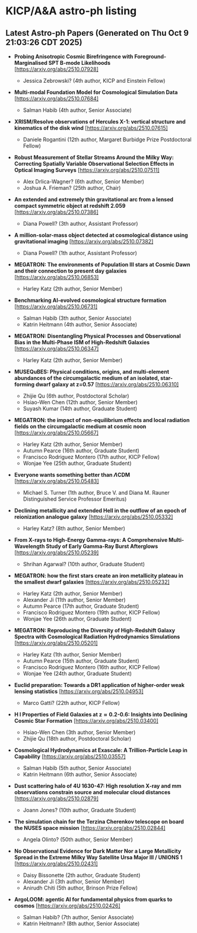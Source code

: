 # KICP/A&A astro-ph listing

## Latest Astro-ph Papers (Generated on Thu Oct  9 21:03:26 CDT 2025)

- **Probing Anisotropic Cosmic Birefringence with Foreground-Marginalised SPT B-mode Likelihoods**
[https://arxiv.org/abs/2510.07928]
  + Jessica Zebrowski? (4th author, KICP and Einstein Fellow)

- **Multi-modal Foundation Model for Cosmological Simulation Data**
[https://arxiv.org/abs/2510.07684]
  + Salman Habib (4th author, Senior Associate)

- **XRISM/Resolve observations of Hercules X-1: vertical structure and kinematics of the disk wind**
[https://arxiv.org/abs/2510.07615]
  + Daniele Rogantini (12th author, Margaret Burbidge Prize Postdoctoral Fellow)

- **Robust Measurement of Stellar Streams Around the Milky Way: Correcting Spatially Variable Observational Selection Effects in Optical Imaging Surveys**
[https://arxiv.org/abs/2510.07511]
  + Alex Drlica-Wagner? (6th author, Senior Member)
  + Joshua A. Frieman? (25th author, Chair)

- **An extended and extremely thin gravitational arc from a lensed compact symmetric object at redshift 2.059**
[https://arxiv.org/abs/2510.07386]
  + Diana Powell? (3th author, Assistant Professor)

- **A million-solar-mass object detected at cosmological distance using gravitational imaging**
[https://arxiv.org/abs/2510.07382]
  + Diana Powell? (1th author, Assistant Professor)

- **MEGATRON: The environments of Population III stars at Cosmic Dawn and their connection to present day galaxies**
[https://arxiv.org/abs/2510.06853]
  + Harley Katz (2th author, Senior Member)

- **Benchmarking AI-evolved cosmological structure formation**
[https://arxiv.org/abs/2510.06731]
  + Salman Habib (3th author, Senior Associate)
  + Katrin Heitmann (4th author, Senior Associate)

- **MEGATRON: Disentangling Physical Processes and Observational Bias in the Multi-Phase ISM of High-Redshift Galaxies**
[https://arxiv.org/abs/2510.06347]
  + Harley Katz (2th author, Senior Member)

- **MUSEQuBES: Physical conditions, origins, and multi-element abundances of the circumgalactic medium of an isolated, star-forming dwarf galaxy at z=0.57**
[https://arxiv.org/abs/2510.06310]
  + Zhijie Qu (6th author, Postdoctoral Scholar)
  + Hsiao-Wen Chen (12th author, Senior Member)
  + Suyash Kumar (14th author, Graduate Student)

- **MEGATRON: the impact of non-equilibrium effects and local radiation fields on the circumgalactic medium at cosmic noon**
[https://arxiv.org/abs/2510.05667]
  + Harley Katz (2th author, Senior Member)
  + Autumn Pearce (16th author, Graduate Student)
  + Francisco Rodriguez Montero (17th author, KICP Fellow)
  + Wonjae Yee (25th author, Graduate Student)

- **Everyone wants something better than $Λ$CDM**
[https://arxiv.org/abs/2510.05483]
  + Michael S. Turner (1th author, Bruce V. and Diana M. Rauner Distinguished Service Professor Emeritus)

- **Declining metallicity and extended HeII in the outflow of an epoch of reionization analogue galaxy**
[https://arxiv.org/abs/2510.05332]
  + Harley Katz? (8th author, Senior Member)

- **From X-rays to High-Energy Gamma-rays: A Comprehensive Multi-Wavelength Study of Early Gamma-Ray Burst Afterglows**
[https://arxiv.org/abs/2510.05239]
  + Shrihan Agarwal? (10th author, Graduate Student)

- **MEGATRON: how the first stars create an iron metallicity plateau in the smallest dwarf galaxies**
[https://arxiv.org/abs/2510.05232]
  + Harley Katz (2th author, Senior Member)
  + Alexander Ji (11th author, Senior Member)
  + Autumn Pearce (17th author, Graduate Student)
  + Francisco Rodriguez Montero (19th author, KICP Fellow)
  + Wonjae Yee (26th author, Graduate Student)

- **MEGATRON: Reproducing the Diversity of High-Redshift Galaxy Spectra with Cosmological Radiation Hydrodynamics Simulations**
[https://arxiv.org/abs/2510.05201]
  + Harley Katz (1th author, Senior Member)
  + Autumn Pearce (15th author, Graduate Student)
  + Francisco Rodriguez Montero (16th author, KICP Fellow)
  + Wonjae Yee (24th author, Graduate Student)

- **Euclid preparation: Towards a DR1 application of higher-order weak lensing statistics**
[https://arxiv.org/abs/2510.04953]
  + Marco Gatti? (22th author, KICP Fellow)

- **H I Properties of Field Galaxies at $\boldsymbol{z\approx 0.2}$-0.6: Insights into Declining Cosmic Star Formation**
[https://arxiv.org/abs/2510.03400]
  + Hsiao-Wen Chen (3th author, Senior Member)
  + Zhijie Qu (18th author, Postdoctoral Scholar)

- **Cosmological Hydrodynamics at Exascale: A Trillion-Particle Leap in Capability**
[https://arxiv.org/abs/2510.03557]
  + Salman Habib (5th author, Senior Associate)
  + Katrin Heitmann (6th author, Senior Associate)

- **Dust scattering halo of 4U 1630-47: High resolution X-ray and mm observations constrain source and molecular cloud distances**
[https://arxiv.org/abs/2510.02879]
  + Joann Jones? (10th author, Graduate Student)

- **The simulation chain for the Terzina Cherenkov telescope on board the NUSES space mission**
[https://arxiv.org/abs/2510.02844]
  + Angela Olinto? (50th author, Senior Member)

- **No Observational Evidence for Dark Matter Nor a Large Metallicity Spread in the Extreme Milky Way Satellite Ursa Major III / UNIONS 1**
[https://arxiv.org/abs/2510.02431]
  + Daisy Bissonette (2th author, Graduate Student)
  + Alexander Ji (3th author, Senior Member)
  + Anirudh Chiti (5th author, Brinson Prize Fellow)

- **ArgoLOOM: agentic AI for fundamental physics from quarks to cosmos**
[https://arxiv.org/abs/2510.02426]
  + Salman Habib? (7th author, Senior Associate)
  + Katrin Heitmann? (8th author, Senior Associate)

